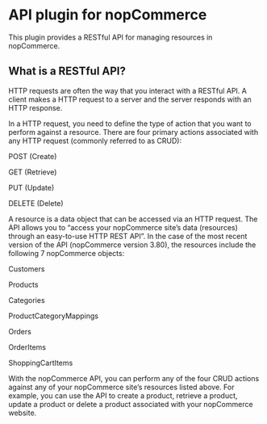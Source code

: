 # API plugin for nopCommerce

This plugin provides a RESTful API for managing resources in nopCommerce.

What is a RESTful API?
----------------------------------------

HTTP requests are often the way that you interact with a RESTful API.
A client makes a HTTP request to a server and the server responds with an HTTP response.

In a HTTP request, you need to define the type of action that you want to perform against a resource. There are four primary actions associated with any HTTP request (commonly referred to as CRUD):

POST (Create)

GET (Retrieve)

PUT (Update)

DELETE (Delete)

A resource is a data object that can be accessed via an HTTP request. The API allows you to “access your nopCommerce site’s data (resources) through an easy-to-use HTTP REST API”. In the case of the most recent version of the API (nopCommerce version 3.80), the resources include the following 7 nopCommerce objects:

Customers

Products

Categories

ProductCategoryMappings

Orders

OrderItems

ShoppingCartItems

With the nopCommerce API, you can perform any of the four CRUD actions against any of your nopCommerce site’s resources listed above. For example, you can use the API to create a product, retrieve a product, update a product or delete a product associated with your nopCommerce website.
